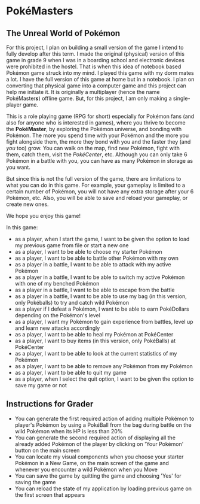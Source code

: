 # PokéMasters

## The Unreal World of Pokémon

For this project, I plan on building a small version of the game I intend to fully develop after this term.
I made the original (physical) version of this game in grade 9 when I was in a boarding school and electronic devices were prohibited in the hostel.
That is when this idea of notebook based Pokémon game struck into my mind.
I played this game with my dorm mates a lot.
I have the full version of this game at home but in a notebook.
I plan on converting that physical game into a computer game and this project can help me initiate it.
It is originally a multiplayer  (hence the name PokéMaster***s***) offline game. But, for this project, I am only making a single-player game.

This is a role playing game (RPG for short) especially for Pokémon fans (and also for anyone who is interested in games), where you thrive to become the **PokéMaster**, by exploring the Pokémon universe, and bonding with Pokémon.
The more you spend time with your Pokémon and the more you fight alongside them, the more they bond with you and the faster they (and *you* too) grow.
You can walk on the map, find new Pokémon, fight with them, catch them, visit the *PokéCenter*, etc.
Although you can only take 6 Pokémon in a battle with you, you can have as many Pokémon in storage as you want.

But since this is not the full version of the game, there are limitations to what you can do in this game.
For example, your gameplay is limited to a certain number of Pokémon, you will not have any extra storage after your 6 Pokémon, etc.
Also, you will be able to save and reload your gameplay, or create new ones.

We hope you enjoy this game!

In this game:
- as a player, when I start the game, I want to be given the option to load my previous game from file or start a new one
- as a player, I want to be able to choose my starter Pokémon
- as a player, I want to be able to battle other Pokémon with my own
- as a player in a battle, I want to be able to attack with my active Pokémon
- as a player in a battle, I want to be able to switch my active Pokémon with one of my benched Pokémon
- as a player in a battle, I want to be able to escape from the battle
- as a player in a battle, I want to be able to use my bag (in this version, only Pokéballs) to try and catch wild Pokémon
- as a player if I defeat a Pokémon, I want to be able to earn PokéDollars depending on the Pokémon's level
- as a player, I want my Pokémon to gain experience from battles, level up and learn new attacks accordingly
- as a player, I want to be able to heal my Pokémon at PokéCenter
- as a player, I want to buy items (in this version, only PokéBalls) at PokéCenter
- as a player, I want to be able to look at the current statistics of my Pokémon
- as a player, I want to be able to remove any Pokémon from my Pokémon
- as a player, I want to be able to quit my game
- as a player, when I select the quit option, I want to be given the option to save my game or not

## Instructions for Grader

- You can generate the first required action of adding multiple Pokémon to player's Pokémon by using a PokéBall from the bag during battle on the wild Pokémon when its HP is less than 20% 
- You can generate the second required action of displaying all the already added Pokémon of the player by clicking on 'Your Pokémon' button on the main screen
- You can locate my visual components when you choose your starter Pokémon in a New Game, on the main screen of the game and whenever you encounter a wild Pokémon when you Move
- You can save the game by quitting the game and choosing 'Yes' for saving the game 
- You can reload the state of my application by loading previous game on the first screen that appears
